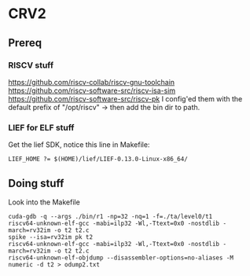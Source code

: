 # CRV2
## Prereq
### RISCV stuff
https://github.com/riscv-collab/riscv-gnu-toolchain
https://github.com/riscv-software-src/riscv-isa-sim
https://github.com/riscv-software-src/riscv-pk
I config'ed them with the default prefix of "/opt/riscv" -> then add the bin dir to path.
### LIEF for ELF stuff
Get the lief SDK, notice this line in Makefile:
```
LIEF_HOME ?= $(HOME)/lief/LIEF-0.13.0-Linux-x86_64/
```
## Doing stuff
Look into the Makefile

```
cuda-gdb -q --args ./bin/r1 -np=32 -nq=1 -f=./ta/level0/t1
riscv64-unknown-elf-gcc -mabi=ilp32 -Wl,-Ttext=0x0 -nostdlib -march=rv32im -o t2 t2.c
spike --isa=rv32im pk t2
riscv64-unknown-elf-gcc -mabi=ilp32 -Wl,-Ttext=0x0 -nostdlib -march=rv32im -o t2 t2.c
riscv64-unknown-elf-objdump --disassembler-options=no-aliases -M numeric -d t2 > odump2.txt
```